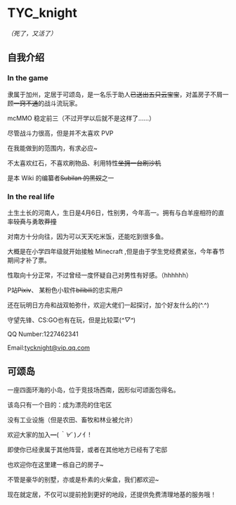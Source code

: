 # TYC_knight

*（死了，又活了）*

## 自我介绍

### In the game

隶属于加州，定居于可颂岛，是一名乐于助人~~已送出五只云宝宝~~，对盖房子不屑一顾~~一窍不通~~的战斗流玩家。

 mcMMO 稳定前三（不过开学以后就不是这样了……）
 
 尽管战斗力很高，但是并不太喜欢 PVP 
 
 在我能做到的范围内，有求必应~
 
 不太喜欢红石，不喜欢刷物品、利用特性~~坐拥一台刷沙机~~
 
 是本 Wiki 的编纂者~~Subilan 的黑奴~~之一
 
 ### In the real life
 
 土生土长的河南人，生日是4月6日，性别男，今年高一。拥有与白羊座相符的直率~~较真~~与勇敢~~莽撞~~
 
 对南方十分向往，因为可以天天吃米饭，还能吃到很多鱼。
 
 大概是在小学四年级就开始接触 Minecraft ,但是由于学生党经费紧张，今年春节期间才补了票。
 
 性取向十分正常，不过曾经一度怀疑自己对男性有好感。（hhhhhh）
 
 P站~~Pixiv~~、 某粉色小软件~~bilibili~~的忠实用户
 
 还在玩明日方舟和战双帕弥什，欢迎大佬们一起探讨，加个好友什么的(^.^)
 
 守望先锋、CS:GO也有在玩，但是比较菜(*^▽^*)
 
 QQ Number:1227462341
 
 Email:tycknight@vip.qq.com
 
 
 ## 可颂岛
 
 一座四面环海的小岛，位于竞技场西南，因形似可颂面包得名。
 
 该岛只有一个目的：成为漂亮的住宅区
 
 没有工业设施（但是农田、畜牧和林业被允许）
 
 欢迎大家的加入━(*｀∀´* )ノ亻!
 
 即使你已经隶属于其他阵营，或者在其他地方已经有了宅邸
 
 也欢迎你在这里建一栋自己的房子~
 
 不管是豪华的别墅，亦或是朴素的火柴盒，我们都欢迎~
 
 现在就定居，不仅可以提前抢到更好的地段，还提供免费清理地基的服务哦！
 
 
 
 
 
 
 
 
 
 
 
 

